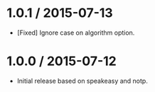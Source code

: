 1.0.1 / 2015-07-13
==================

  * [Fixed] Ignore case on algorithm option.


1.0.0 / 2015-07-12
==================

  * Initial release based on speakeasy and notp.
